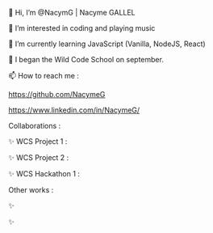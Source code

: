 👋 Hi, I’m @NacymG | Nacyme GALLEL

👀 I’m interested in coding and playing music

🌱 I’m currently learning JavaScript (Vanilla, NodeJS, React)

💞️ I began the Wild Code School on september.

📫 How to reach me :

https://github.com/NacymeG

https://www.linkedin.com/in/NacymeG/

Collaborations :

✨ WCS Project 1 : 

✨ WCS Project 2 : 

✨ WCS Hackathon 1 : 

Other works :


✨ 

✨ 


